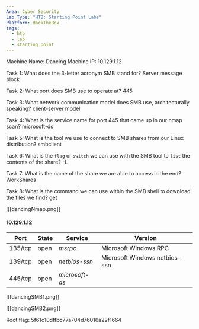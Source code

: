 ```yaml
---
Area: Cyber Security
Lab Type: "HTB: Starting Point Labs"
Platform: HackTheBox
tags:
  - htb
  - lab
  - starting_point
---
```

Machine Name: Dancing
Machine IP: 10.129.1.12

Task 1: What does the 3-letter acronym SMB stand for? Server message block

Task 2: What port does SMB use to operate at? 445

Task 3: What network communication model does SMB use, architecturally speaking? client-server model

Task 4: What is the service name for port 445 that came up in our nmap scan? microsoft-ds

Task 5: What is the tool we use to connect to SMB shares from our Linux distribution? smbclient

Task 6: What is the `flag` or `switch` we can use with the SMB tool to `list` the contents of the share? -L

Task 7: What is the name of the share we are able to access in the end? WorkShares

Task 8: What is the command we can use within the SMB shell to download the files we find? get

![[dancingNmap.png]]

#### 10.129.1.12

| Port | State | Service | Version |
|------|-------|---------|---------|
| 135/tcp | open | *msrpc* | Microsoft Windows RPC  |
| 139/tcp | open | *netbios-ssn* | Microsoft Windows netbios-ssn  |
| 445/tcp | open | *microsoft-ds* |   |

![[dancingSMB1.png]]

![[dancingSMB2.png]]

Root flag: 5f61c10dffbc77a704d76016a22f1664